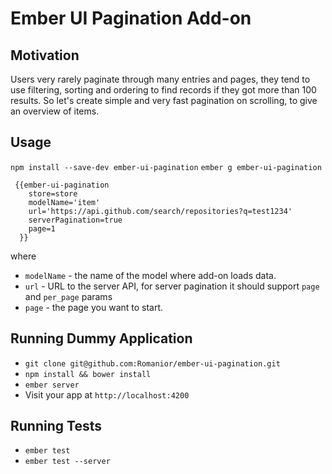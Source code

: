 # Ember UI Pagination Add-on

## Motivation

Users very rarely paginate through many entries and pages, they tend to use filtering, sorting and ordering
to find records if they got more than 100 results. So let's create simple and very fast pagination on scrolling, to
give an overview of items.

## Usage

`npm install --save-dev ember-ui-pagination`
`ember g ember-ui-pagination`

```
 {{ember-ui-pagination
    store=store
    modelName='item'
    url='https://api.github.com/search/repositories?q=test1234'
    serverPagination=true
    page=1
  }}
```
where
* `modelName` - the name of the model where add-on loads data.
* `url` - URL to the server API, for server pagination it should support `page` and `per_page` params
* `page` - the page you want to start.


## Running Dummy Application

* `git clone git@github.com:Romanior/ember-ui-pagination.git`
* `npm install && bower install`
* `ember server`
* Visit your app at `http://localhost:4200`


## Running Tests

* `ember test`
* `ember test --server`
